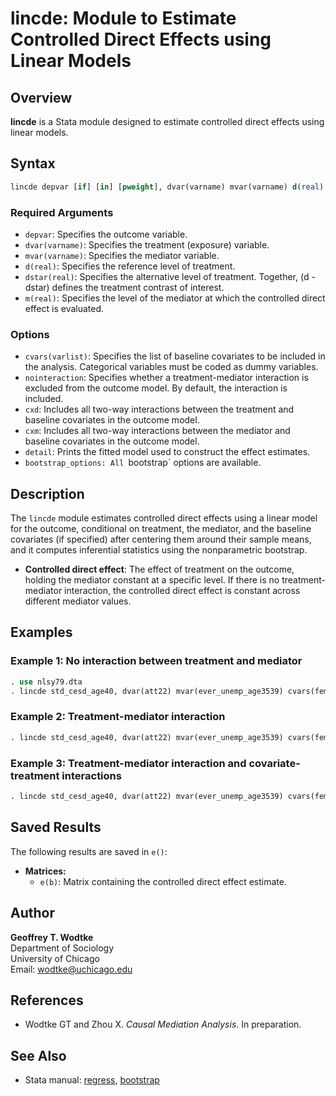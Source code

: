 # lincde: Module to Estimate Controlled Direct Effects using Linear Models

## Overview

**lincde** is a Stata module designed to estimate controlled direct effects using linear models.

## Syntax

```stata
lincde depvar [if] [in] [pweight], dvar(varname) mvar(varname) d(real) dstar(real) m(real) cvars(varlist) [options]
```

### Required Arguments

- `depvar`: Specifies the outcome variable.
- `dvar(varname)`: Specifies the treatment (exposure) variable.
- `mvar(varname)`: Specifies the mediator variable.
- `d(real)`: Specifies the reference level of treatment.
- `dstar(real)`: Specifies the alternative level of treatment. Together, (d - dstar) defines the treatment contrast of interest.
- `m(real)`: Specifies the level of the mediator at which the controlled direct effect is evaluated.

### Options

- `cvars(varlist)`: Specifies the list of baseline covariates to be included in the analysis. Categorical variables must be coded as dummy variables.
- `nointeraction`: Specifies whether a treatment-mediator interaction is excluded from the outcome model. By default, the interaction is included.
- `cxd`: Includes all two-way interactions between the treatment and baseline covariates in the outcome model.
- `cxm`: Includes all two-way interactions between the mediator and baseline covariates in the outcome model.
- `detail`: Prints the fitted model used to construct the effect estimates.
- `bootstrap_options: All `bootstrap` options are available.

## Description

The `lincde` module estimates controlled direct effects using a linear model for the outcome, conditional on treatment, the mediator, and the baseline covariates (if specified) after centering them around their sample means, and it computes inferential statistics using the nonparametric bootstrap.

- **Controlled direct effect**: The effect of treatment on the outcome, holding the mediator constant at a specific level. If there is no treatment-mediator interaction, the controlled direct effect is constant across different mediator values.

## Examples

### Example 1: No interaction between treatment and mediator

```stata
. use nlsy79.dta
. lincde std_cesd_age40, dvar(att22) mvar(ever_unemp_age3539) cvars(female black hispan paredu parprof parinc_prank famsize afqt3) d(1) dstar(0) m(0) nointer reps(1000)
```

### Example 2: Treatment-mediator interaction

```stata
. lincde std_cesd_age40, dvar(att22) mvar(ever_unemp_age3539) cvars(female black hispan paredu parprof parinc_prank famsize afqt3) d(1) dstar(0) m(0) reps(1000)
```

### Example 3: Treatment-mediator interaction and covariate-treatment interactions

```stata
. lincde std_cesd_age40, dvar(att22) mvar(ever_unemp_age3539) cvars(female black hispan paredu parprof parinc_prank famsize afqt3) d(1) dstar(0) m(0) cxd reps(1000)
```

## Saved Results

The following results are saved in `e()`:

- **Matrices:**
  - `e(b)`: Matrix containing the controlled direct effect estimate.

## Author

**Geoffrey T. Wodtke**  
Department of Sociology  
University of Chicago  
Email: [wodtke@uchicago.edu](mailto:wodtke@uchicago.edu)

## References

- Wodtke GT and Zhou X. *Causal Mediation Analysis*. In preparation.

## See Also

- Stata manual: [regress](https://www.stata.com/manuals/rregress.pdf), [bootstrap](https://www.stata.com/manuals/rbootstrap.pdf)
